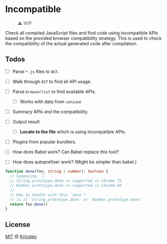 # Incompatible

> ⚠️ WIP

Check all compiled JavaScript files and find code using incompatible APIs based on the provided browser compatibility strategy. This is used to check the compatibility of the actual generated code after compilation.

## Todos

- [ ] Parse `*.js` files to `AST`.
- [ ] Walk through `AST` to find all API usage.
- [ ] Parse `browserlist` to find available APIs.
  - [ ] Works with data from `caniuse`
- [ ] Summary APIs and the compatibility.
- [ ] Output result.
  - [ ] **Locate to the file** which is using incompatible APIs.
- [ ] Plugins from popular bundlers.

- [ ] How does Babel work? Can Babel replace this tool?
- [ ] How does autoprefixer work? (Might be simpler than babel.)

```ts
function done(foo: string | number): boolean {
  // Supposing: 👇
  // String.prototype.done => supported in chrome 75
  // Number.prototype.done => supported in chrome 60
  // 
  // How to handle with this `done`?
  // Is it `String.prototype.done` or `Number.prototype.done`
  return foo.done()
}

```

## License

[MIT](./LICENSE) @ [Kricsleo](https://github.com/kricsleo)